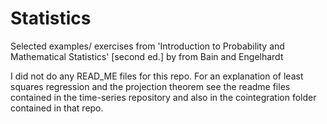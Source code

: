 # Statistics

Selected examples/ exercises from 'Introduction to Probability and Mathematical Statistics' [second ed.] by from Bain and Engelhardt

I did not do any READ_ME files for this repo. For an explanation of least squares regression and the projection theorem see the readme files contained in the time-series repository and also in the cointegration folder contained in that repo.
